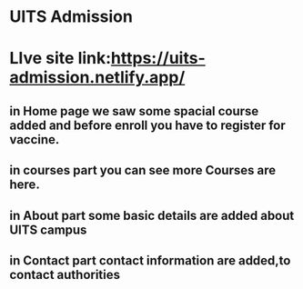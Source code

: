 # UITS Admission

# LIve site link:https://uits-admission.netlify.app/

## in Home page we saw some spacial course added and before enroll you have to register for vaccine.

## in courses part you can see more Courses are here.

## in About part some basic details are added about UITS campus

## in Contact part contact information are added,to contact authorities
